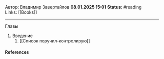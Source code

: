 Автор: Владимир Завертайлов
**08.01.2025 15:01**
**Status:** #reading  
Links: [[Books]]

---

Главы
1. Введение
	1. [[Список поручил-контролирую]]
#### References
